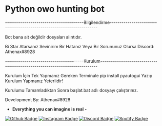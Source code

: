 # Python owo hunting bot
----------------------------------------Bilgilendirme-----------------------------------------------------------------------

Bot bana ait değildir dosyaları alıntıdır. 

Bi Star Atarsanız Sevinirim Bir Hatanız Veya Bir Sorununuz Olursa Discord: Athenax#8928 

----------------------------------------Kurulum----------------------------------------------------------------------------

Kurulum İçin Tek Yapmanız Gereken Terminale pip install pyautogui Yazıp Kurulum Yapmanız Yeterlidir!

Kurulumu Tamamladıktan Sonra başlat.bat adlı dosyayı çalıştırınız.

Development By: Athenax#8928

- **Everything you can imagine is real -**

[![Github Badge](https://img.shields.io/badge/-Github-000?style=quare&labelColor=000&logo=Github&logoColor=white&link=link)](https://github.com/selim1337) 
[![Instagram Badge](https://img.shields.io/badge/-Instagram-C13584?style=flat-quare&labelColor=C13584&logo=instagram&logoColor=white&link=link)](https://instagram.com/selim1337_)
[![Discord Badge](https://img.shields.io/badge/-Discord-5865F2?style=flat-quare&labelColor=5865F2&logo=discord&logoColor=white&link=link)](https://discord.com/users/546303073962950657)
[![Spotify Badge](https://img.shields.io/badge/-Spotify-1ED760?style=flat-quare&labelColor=1ED760&logo=spotify&logoColor=white&link=link)](https://open.spotify.com/user/tfzyt6wcjdhl8dgt8w5lpmywo?si=5WZHuW77Tp-Pwcxy9q9Bdw&utm_source=copy-link&nd=1)
